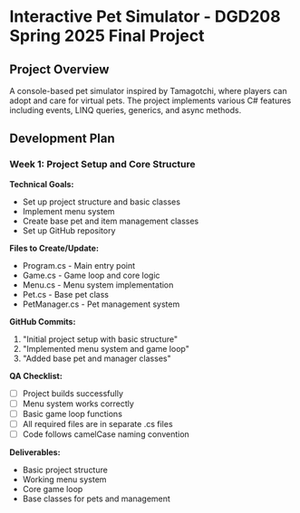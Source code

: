  # Interactive Pet Simulator - DGD208 Spring 2025 Final Project

## Project Overview
A console-based pet simulator inspired by Tamagotchi, where players can adopt and care for virtual pets. The project implements various C# features including events, LINQ queries, generics, and async methods.

## Development Plan

### Week 1: Project Setup and Core Structure
**Technical Goals:**
- Set up project structure and basic classes
- Implement menu system
- Create base pet and item management classes
- Set up GitHub repository

**Files to Create/Update:**
- Program.cs - Main entry point
- Game.cs - Game loop and core logic
- Menu.cs - Menu system implementation
- Pet.cs - Base pet class
- PetManager.cs - Pet management system

**GitHub Commits:**
1. "Initial project setup with basic structure"
2. "Implemented menu system and game loop"
3. "Added base pet and manager classes"

**QA Checklist:**
- [ ] Project builds successfully
- [ ] Menu system works correctly
- [ ] Basic game loop functions
- [ ] All required files are in separate .cs files
- [ ] Code follows camelCase naming convention

**Deliverables:**
- Basic project structure
- Working menu system
- Core game loop
- Base classes for pets and management
